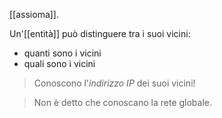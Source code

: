 [[assioma]].

Un'[[entità]] può distinguere tra i suoi vicini:
- quanti sono i vicini
- quali sono i vicini

> Conoscono l'*indirizzo IP* dei suoi vicini!

> Non è detto che conoscano la rete globale.
